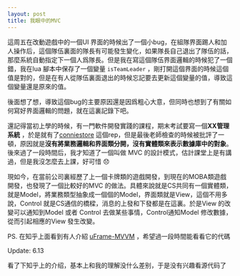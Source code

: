```yaml
---
layout: post
title: 我眼中的MVC
---
```


這周五在改動遊戲中的一個UI 界面的時候出了一個小bug，在組隊界面踢人和加人操作后，這個隊伍裏面的隊長有可能發生變化，如果隊長自己退出了隊伍的話，那麼系統自動指定下一個人爲隊長。但是我在寫這個隊伍界面邏輯的時候犯了一個錯，我在lua 腳本中保存了一個變量 `isTeamLeader` ，剛打開這個界面的時候這個值是對的，但是在有人從隊伍裏面退出的時候忘記要去更新這個變量的值，導致這個變量還是原來的值。

後面想了想，導致這個bug的主要原因還是因爲粗心大意，但同時也想到了有關如何寫好界面邏輯的問題，就在這裏記錄下吧。

還記得當初上學的時候，有一門軟件開發實踐的課程，期末考試要寫一個**XX管理系統** ，於是就有了[conniestore](https://github.com/haolly/conniestore) 這個rep，但是最後老師檢查的時候被批評了一頓，原因就是**沒有將業務邏輯和界面類分開，沒有實體類來表示數據庫中的對象**。後來過了一段時間后，我才知道了一個叫做 MVC 的設計模式，估計課堂上是有講過，但是我沒怎麼去上課，好可惜 😞

現如今，在當前公司裏經歷了上一個卡牌類的遊戲開發，到現在的MOBA類遊戲開發，也發現了一個比較好的MVC 的做法。具體來說就是CS共同有一個實體類，就是Model，將業務類型抽象成一個個的Model，界面類就是View，這個不用多說，Control 就是CS通信的橋樑，消息的上發和下發都是在這裏。於是View 的改變可以通知到Model 或者 Control 去做某些事情，Control通知Model 修改數據，從而引起相應的View 發生改變。

PS. 在知乎上面看到有人介紹 [uFrame-MVVM](https://github.com/InvertGames/uFrame-MVVM) ，希望過一段時間能看看它的代碼

Update: 6.13 

看了下知乎上的介绍，基本上和我的理解没什么差别，于是没有兴趣看源代码了